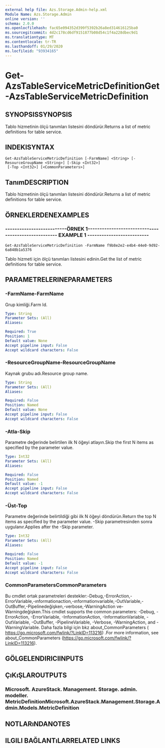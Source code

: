 ```yaml
---
external help file: Azs.Storage.Admin-help.xml
Module Name: Azs.Storage.Admin
online version: ''
schema: 2.0.0
ms.openlocfilehash: fac65e094352d399f5392b26a8ed314616125ba0
ms.sourcegitcommit: 4d2c178cd6df9151877b08d54c1f4a228dbec9d1
ms.translationtype: MT
ms.contentlocale: tr-TR
ms.lasthandoff: 01/29/2020
ms.locfileid: "93934165"
---
```

# <span data-ttu-id="74ee7-101">Get-AzsTableServiceMetricDefinition</span><span class="sxs-lookup"><span data-stu-id="74ee7-101">Get-AzsTableServiceMetricDefinition</span></span>

## <span data-ttu-id="74ee7-102">SYNOPSIS</span><span class="sxs-lookup"><span data-stu-id="74ee7-102">SYNOPSIS</span></span>
<span data-ttu-id="74ee7-103">Tablo hizmetinin ölçü tanımları listesini döndürür.</span><span class="sxs-lookup"><span data-stu-id="74ee7-103">Returns a list of metric definitions for table service.</span></span>

## <span data-ttu-id="74ee7-104">INDEKI</span><span class="sxs-lookup"><span data-stu-id="74ee7-104">SYNTAX</span></span>

```
Get-AzsTableServiceMetricDefinition [-FarmName] <String> [-ResourceGroupName <String>] [-Skip <Int32>]
 [-Top <Int32>] [<CommonParameters>]
```

## <span data-ttu-id="74ee7-105">Tanım</span><span class="sxs-lookup"><span data-stu-id="74ee7-105">DESCRIPTION</span></span>
<span data-ttu-id="74ee7-106">Tablo hizmetinin ölçü tanımları listesini döndürür.</span><span class="sxs-lookup"><span data-stu-id="74ee7-106">Returns a list of metric definitions for table service.</span></span>

## <span data-ttu-id="74ee7-107">ÖRNEKLERDEN</span><span class="sxs-lookup"><span data-stu-id="74ee7-107">EXAMPLES</span></span>

### <span data-ttu-id="74ee7-108">--------------------------ÖRNEK 1--------------------------</span><span class="sxs-lookup"><span data-stu-id="74ee7-108">-------------------------- EXAMPLE 1 --------------------------</span></span>
```
Get-AzsTableServiceMetricDefinition -FarmName f9b8e2e2-e4b4-44e0-9d92-6a848b1a5376
```

<span data-ttu-id="74ee7-109">Tablo hizmeti için ölçü tanımları listesini edinin.</span><span class="sxs-lookup"><span data-stu-id="74ee7-109">Get the list of metric definitions for table service.</span></span>

## <span data-ttu-id="74ee7-110">PARAMETRELERINE</span><span class="sxs-lookup"><span data-stu-id="74ee7-110">PARAMETERS</span></span>

### <span data-ttu-id="74ee7-111">-FarmName</span><span class="sxs-lookup"><span data-stu-id="74ee7-111">-FarmName</span></span>
<span data-ttu-id="74ee7-112">Grup kimliği.</span><span class="sxs-lookup"><span data-stu-id="74ee7-112">Farm Id.</span></span>

```yaml
Type: String
Parameter Sets: (All)
Aliases: 

Required: True
Position: 1
Default value: None
Accept pipeline input: False
Accept wildcard characters: False
```

### <span data-ttu-id="74ee7-113">-ResourceGroupName</span><span class="sxs-lookup"><span data-stu-id="74ee7-113">-ResourceGroupName</span></span>
<span data-ttu-id="74ee7-114">Kaynak grubu adı.</span><span class="sxs-lookup"><span data-stu-id="74ee7-114">Resource group name.</span></span>

```yaml
Type: String
Parameter Sets: (All)
Aliases: 

Required: False
Position: Named
Default value: None
Accept pipeline input: False
Accept wildcard characters: False
```

### <span data-ttu-id="74ee7-115">-Atla</span><span class="sxs-lookup"><span data-stu-id="74ee7-115">-Skip</span></span>
<span data-ttu-id="74ee7-116">Parametre değerinde belirtilen ilk N öğeyi atlayın.</span><span class="sxs-lookup"><span data-stu-id="74ee7-116">Skip the first N items as specified by the parameter value.</span></span>

```yaml
Type: Int32
Parameter Sets: (All)
Aliases: 

Required: False
Position: Named
Default value: -1
Accept pipeline input: False
Accept wildcard characters: False
```

### <span data-ttu-id="74ee7-117">-Üst</span><span class="sxs-lookup"><span data-stu-id="74ee7-117">-Top</span></span>
<span data-ttu-id="74ee7-118">Parametre değerinde belirtildiği gibi ilk N öğeyi döndürün.</span><span class="sxs-lookup"><span data-stu-id="74ee7-118">Return the top N items as specified by the parameter value.</span></span>
<span data-ttu-id="74ee7-119">-Skip parametresinden sonra uygulanır.</span><span class="sxs-lookup"><span data-stu-id="74ee7-119">Applies after the -Skip parameter.</span></span>

```yaml
Type: Int32
Parameter Sets: (All)
Aliases: 

Required: False
Position: Named
Default value: -1
Accept pipeline input: False
Accept wildcard characters: False
```

### <span data-ttu-id="74ee7-120">CommonParameters</span><span class="sxs-lookup"><span data-stu-id="74ee7-120">CommonParameters</span></span>
<span data-ttu-id="74ee7-121">Bu cmdlet ortak parametreleri destekler:-Debug,-ErrorAction,-ErrorVariable,-ınformationaction,-ınformationvariable,-OutVariable,-OutBuffer,-Pipelinedeğişken,-verbose,-WarningAction ve-Warningdeğişken.</span><span class="sxs-lookup"><span data-stu-id="74ee7-121">This cmdlet supports the common parameters: -Debug, -ErrorAction, -ErrorVariable, -InformationAction, -InformationVariable, -OutVariable, -OutBuffer, -PipelineVariable, -Verbose, -WarningAction, and -WarningVariable.</span></span> <span data-ttu-id="74ee7-122">Daha fazla bilgi için bkz about_CommonParameters ( https://go.microsoft.com/fwlink/?LinkID=113216) .</span><span class="sxs-lookup"><span data-stu-id="74ee7-122">For more information, see about_CommonParameters (https://go.microsoft.com/fwlink/?LinkID=113216).</span></span>

## <span data-ttu-id="74ee7-123">GÖLGELENDIRICI</span><span class="sxs-lookup"><span data-stu-id="74ee7-123">INPUTS</span></span>

## <span data-ttu-id="74ee7-124">ÇıKıŞLAR</span><span class="sxs-lookup"><span data-stu-id="74ee7-124">OUTPUTS</span></span>

### <span data-ttu-id="74ee7-125">Microsoft. AzureStack. Management. Storage. admin. modeller. MetricDefinition</span><span class="sxs-lookup"><span data-stu-id="74ee7-125">Microsoft.AzureStack.Management.Storage.Admin.Models.MetricDefinition</span></span>

## <span data-ttu-id="74ee7-126">NOTLARıNDA</span><span class="sxs-lookup"><span data-stu-id="74ee7-126">NOTES</span></span>

## <span data-ttu-id="74ee7-127">ILGILI BAĞLANTıLAR</span><span class="sxs-lookup"><span data-stu-id="74ee7-127">RELATED LINKS</span></span>


